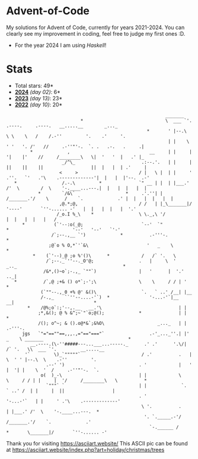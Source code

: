 # **Advent-of-Code**
My solutions for Advent of Code, currently for years 2021-2024.
You can clearly see my improvement in coding, feel free to judge my first ones :D.
- For the year 2024 I am using *Haskell*!

# Stats
- Total stars: 49*
- **[2024](https://github.com/Rionit/Advent-of-Code/tree/main/aoc2022)** _(day 02)_: 6*
- **[2023](https://github.com/Rionit/Advent-of-Code/tree/main/aoc2023)** _(day 13)_: 23*
- **[2022](https://github.com/Rionit/Advent-of-Code/tree/main/aoc2024)** _(day 10)_: 20*

```
                                                            _______      
                            *                               \  ___ `'. .----.     .----.   __.....__        _..._         
                                                     *       ' |--.\  \ \    \   /    /.-''         '.    .'     '.        
                                                             | |    \  ' '   '. /'   //     .-''"'-.  `. .   .-.   .     .|   
         *             ,                              __     | |     |  '|    |'    //     /________\   \|  '   '  |   .' |_ 
                     _/^\_                         .:--.'.   | |     |  ||    ||    ||                  ||  |   |  | .'     |
                    <     >                       / |   \ |  | |     ' .''.   `'   .'\    .-------------'|  |   |  |'--.  .-'
   *                 /.-.\         *              `" __ | |  | |___.' /'  \        /  \    '-.____...---.|  |   |  |   |  |  
            *        `/&\`                   *     .'.''| | /_______.'/    \      /    `.             .' |  |   |  |   |  |    
                    ,@.*;@,                       / /   | |_\_______|/      '----'       `''-...... -'   |  |   |  |   |  '.'
                   /_o.I %_\    *                 \ \._,\ '/                                             |  |   |  |   |   / 
      *           (`'--:o(_@;                      `--'  `"                     *                        '--'   '--'   `'-'  
                 /`;--.,__ `')             *          .-'''-.                                    *
                ;@`o % O,*`'`&\                      '   _    \         *          
          *    (`'--)_@ ;o %'()\      *            /   /` '.   \      
               /`;--._`''--._O'@;                 .   |     \  '   _.._                                        *
              /&*,()~o`;-.,_ `""`)                |   '      |  '.' .._|   
   *          /`,@ ;+& () o*`;-';\                \    \     / / | '                     *
             (`""--.,_0 +% @' &()\                 `.   ` ..' /__| |__  
             /-.,_    ``''--....-'`)  *               '-...-'`|__   __|                              *
        *    /@%;o`:;'--,.__   __.'\                             | |  
            ;*,&(); @ % &^;~`"`o;@();             *              | |             *
            /(); o^~; & ().o@*&`;&%O\                    _..._   | | .-'''-.       
      jgs   `"="==""==,,,.,="=="==="`                 .-'_..._''.| |'   _    \ _______                                *
         __.----.(\-''#####---...___...-----._      .' .'      '.\/|  /` '.   \\  ___ `'.         __.....__       
       '`         \)_`"""""`                       / .'          .   |     \  ' ' |--.\  \    .-''         '.    
               .--' ')                            . '            |   '      |  '| |    \  '  /     .-''"'-.  `.   
             o(  )_-\                             | |            \    \     / / | |     |  '/     /________\   \          *
               `"""` `                            | |             `.   ` ..' /  | |     |  ||                  |  
                                                  . '                '-...-'`   | |     ' .'\    .-------------'   
                                                   \ '.          .              | |___.' /'  \    '-.____...---.  *    
                                                    '. `._____.-'/             /_______.'/    `.             .'   
                                                      `-.______ /      *       \_______|/       `''-...... -'      

```
Thank you for visiting https://asciiart.website/
This ASCII pic can be found at
https://asciiart.website/index.php?art=holiday/christmas/trees

